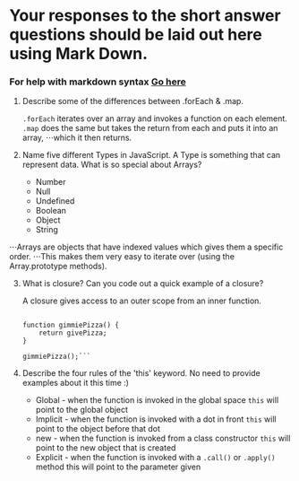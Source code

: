 # Your responses to the short answer questions should be laid out here using Mark Down.
### For help with markdown syntax [Go here](https://github.com/adam-p/markdown-here/wiki/Markdown-Cheatsheet)

1. Describe some of the differences between .forEach & .map.

   `.forEach` iterates over an array and invokes a function on each element.    `.map` does the same but takes the return from each and puts it into an array, ⋅⋅⋅which it then returns.

2. Name five different Types in JavaScript. A Type is something that can represent data. What is so special about Arrays?

   * Number
   * Null
   * Undefined
   * Boolean
   * Object
   * String

⋅⋅⋅Arrays are objects that have indexed values which gives them a specific order. ⋅⋅⋅This makes them very easy to iterate over (using the Array.prototype methods).

3. What is closure? Can you code out a quick example of a closure?

   A closure gives access to an outer scope from an inner function. 

   ```const givePizza = 'Have a slice of pizza!';

   function gimmiePizza() {
       return givePizza;
   }

   gimmiePizza();```

4. Describe the four rules of the 'this' keyword. No need to provide examples about it this time :)

   * Global - when the function is invoked in the global space `this` will point to the global object
   * Implicit - when the function is invoked with a dot in front `this` will point to the object before that dot
   * new - when the function is invoked from a class constructor `this` will point to the new object that is created
   * Explicit - when the function is invoked with a `.call()` or `.apply()` method this will point to the parameter given
